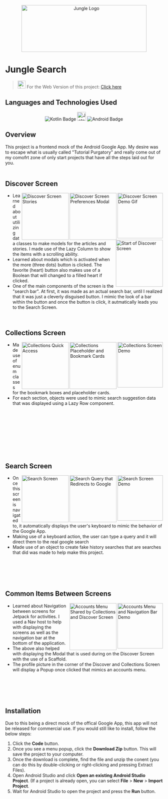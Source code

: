 <p align="center">
  <img src="https://i.imgur.com/7z2P7YU.png" alt="Jungle Logo" width="400" height="150">
 </p>

# Jungle Search
> <img src="https://i.imgur.com/4ZRqSIc.png" alt="Jungle Logo" width="25" height="25"> For the Web Version of this project: [Click here](https://github.com/pecodeliar/JungleSearchWeb)

## Languages and Technologies Used
<p align="center">
  <img src="https://img.shields.io/badge/Kotlin-0095D5?&style=for-the-badge&logo=kotlin&logoColor=white" alt="Kotlin Badge"> <img src="https://i.imgur.com/3ksanbk.png" alt="Jetpack Compose Badge"height="28"> <img src="https://img.shields.io/badge/Android_Studio-3DDC84?style=for-the-badge&logo=android-studio&logoColor=white" alt="Android Badge"> 
</p>

## Overview

This project is a frontend mock of the Android Google App. My desire was to escape what is usually called "Tutorial Purgatory" and really come out of my comofrt zone of only start projects that have all the steps laid out for you.
\
&nbsp;

## Discover Screen

<p>
   <img align="right" src="https://i.imgur.com/vUrsMJx.gif" alt="Discover Screen Demo Gif" width="145"> <img align="right" src="https://i.imgur.com/ZN5GNdc.png" alt="Discover Screen Preferences Modal" width="150"> <img align="right" src="https://i.imgur.com/A5709uo.png" alt="Discover Screen Stories" width="150"> <img align="right" src="https://i.imgur.com/8XlVV6g.png" alt="Start of Discover Screen" width="150">
<ul>
  <li>Learned about utilizing data classes to make models for the articles and stories. I made use of the Lazy Column to show the items with a scrolling ability.</li>
  <li>Learned about modals which is activated when the more (three dots) button is clicked. The favorite (heart) button also makes use of a Boolean that will changed to a filled heart if clicked.</li>
  <li>One of the main components of the screen is the "search bar". At first, it was made as an actual search bar, until I realized that it was just a cleverly disguised button. I mimic the look of a bar within the button and once the button is click, it autmatically leads you to the Search Screen.</li>
</ul> 
</p>

<br>


## Collections Screen

<p>
  <img align="right" src="https://i.imgur.com/CkQSxKL.gif" alt="Collections Screen Demo" width="145"> <img align="right" src="https://i.imgur.com/8iaD2oh.png" alt="Collections Placeholder and Bookmark Cards" width="150"> <img align="right" src="https://i.imgur.com/HVVSJBh.png" alt="Collections Quick Access" width="150"> 
<ul>
  <li>Made use of enum classes for the bookmark boxes and placeholder cards.</li>
  <li>For each section, objects were used to mimic search suggestion data that was displayed using a Lazy Row component.</li>
</ul> 
</p>
<br>
<br>
<br>
<br>
<br>
<br>
<br>
<br>

## Search Screen

<p>
  <img align="right" src="https://i.imgur.com/wMZBPp4.gif" alt="Search Screen Demo" width="145"> <img align="right" src="https://i.imgur.com/J3fY1Yt.png" alt="Search Query that Redirects to Google" width="150"> <img align="right" src="https://i.imgur.com/hqPpjOe.png" alt="Search Screen" width="150"> 
<ul>
  <li>Once this screen is navigated to, it automatically displays the user's keyboard to mimic the behavior of the Google App.</li>
  <li>Making use of a keyboard action, the user can type a query and it will direct them to the real google search</li>
  <li>Made use of an object to create fake history searches that are searches that did was made to help make this project.</li>
</ul> 
</p>


<br>
<br>
<br>
<br>

## Common Items Between Screens

<p>
  <img align="right" src="https://i.imgur.com/13p6pQ7.gif" alt="Accounts Menu and Navigation Bar Demo" width="145"> <img align="right" src="https://i.imgur.com/q9tV7Ap.png" alt="Accounts Menu Shared by Collections and Discover Screen" width="150"> 
<ul>
  <li>Learned about Navigation between screens for Jetpack for activities. I used a Nav host to help with displaying the screens as well as the navigation bar at the bottom of the application. </li>
  <li>The above also helped with displaying the Modal that is used during on the Discover Screen with the use of a Scaffold.</li>
  <li>The profile picture in the corner of the Discover and Collections Screen will display a Popup once clicked that mimics an accounts menu.</li>
</ul> 
</p>


<br>
<br>
<br>
<br>


## Installation

Due to this being a direct mock of the offical Google App, this app will not be released for commercial use. If you would still like to install, follow the below steps:
1. Click the **Code** button.
2. Once you see a menu popup, click the **Download Zip** button. This will save the project to your computer.
3. Once the download is complete, find the file and unzip the conent (you can do this by double-clicking or right-clicking and pressing Extract Files).
4. Open Android Studio and click **Open an existing Android Studio Project**. (If a project is already open, you can select **File** > **New** > **Import Project**.
5. Wait for Android Studio to open the project and press the **Run** button.
